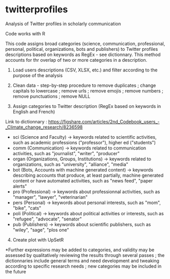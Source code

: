 # twitterprofiles
Analysis of Twitter profiles in scholarly communication

Code works with R

This code assigns broad categories (science, communication, professional, personal, political, organizations, bots and publishers) to Twitter profiles descriptions based on keywords as RegEx - see dictionnary. This method accounts for thr overlap of two or more categories in a description.

1) Load users descriptions (CSV, XLSX, etc.) and filter according to the purpose of the analysis

2) Clean data - step-by-step procedure to remove duplicates ; change capitals to lowercase ; remove urls ; remove emojis ; remove numbers ; remove punctuations ; remove NULL

3) Assign categories to Twitter description (RegEx based on keywords in English and French)

Link to dictionnary : https://figshare.com/articles/2nd_Codebook_users_-_Climate_change_research/8236598

  - sci (Science and Faculty) -> keywords related to scientific activities, such as academic professions ("professor"), higher ed ("students")
  - comm (Communication) -> keywords related to communication activities, such as "journalist", "writer", "producer"
  - organ (Organizations, Groups, Institutions) -> keywords related to organizations, such as "university", "alliance", "media"
  - bot (Bots, Accounts with machine generated content) -> keywords describing accounts that produce, at least partially, machine generated content or have automated activities, such as "news feed", "paper alerts"
  - pro (Professional) -> keywords about professionnal activities, such as "manager", "lawyer", "veterinarian"
  - pers (Personal) -> keywords about personal interests, such as "mom", "bike", "cats"
  - poli (Political) -> keywords about political activities or interests, such as "refugee", "advocate", "senator"
  - pub (Publishers) -> keywords about scientific publishers, such as "wiley", "sage", "plos one"
  
  4) Create plot with UpSetR
  
*Further expressions may be added to categories, and validity may be assessed by qualitatively reviewing the results through several passes ; the dictionnaries include general terms and need development and tweaking according to specific research needs ; new categories may be included in the future
